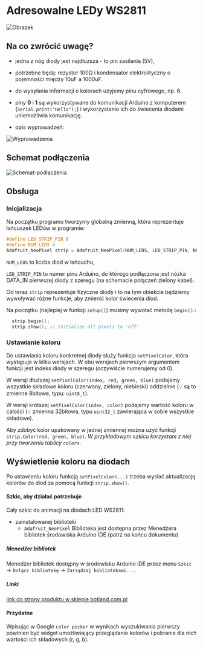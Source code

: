 # Adresowalne LEDy WS2811
![Obrazek](https://botland.com.pl/27241-thickbox_default/dioda-led-8mm-rgb-ws2811-adresowana-10szt.jpg)


## Na co zwrócić uwagę?
- jedna z nóg diody jest najdłuzsza - to pin zasilania (5V), 
- potrzebne będą: rezystor 100Ω i kondensator elektrolityczny o pojemności między 10uF a 1000uF. 
- do wysyłania informacji o kolorach uzyjemy pinu cyfrowego, np. 6. 
- piny **0** i **1** są wykorzystywane do komunikacji Arduino z komputerem (`Serial.print("Hello");`) i wykorzystanie ich do świecenia diodami uniemożliwia komunikację.

- opis wyprowadzeń: 

![Wyprowadzenia](http://awidera.idl.pl/ArduinoDIYworkshopimages/led_ws2811.png)


## Schemat podłączenia
![Schemat-podlaczenia](http://awidera.idl.pl/ArduinoDIYworkshopimages/led_ws2811_bb.png)

## Obsługa

### Inicjalizacja

Na początku programu tworzymy globalną zmienną, która reprezentuje łańcuszek LEDów w programie: 
``` C++
#define LED_STRIP_PIN 6
#define NUM_LEDS 4
Adafruit_NeoPixel strip = Adafruit_NeoPixel(NUM_LEDS, LED_STRIP_PIN, NEO_RGB + NEO_KHZ400);
```
`NUM_LEDS` to liczba diod w łańcuchu, 

`LED_STRIP_PIN` to numer pinu Arduino, do którego podłączona jest nózka DATA_IN pierwszej diody z szeregu (na schemacie połączeń zielony kabel).

Od teraz `strip` reprezentuje fizyczne diody i to na tym obiekcie będziemy wywoływać różne funkcje, aby zmienić kolor świecenia diod. 

Na początku (najlepiej w funkcji `setup()`) musimy wywołać metodę `begin()`.: 
``` C++ 
  strip.begin();
  strip.show(); // Initialize all pixels to 'off'
```

### Ustawianie koloru

Do ustawiania koloru konkretnej diody służy funkcja `setPixelColor`, która występuje w kilku wersjach. 
W obu wersjach pierwszym argumentem funkcji jest indeks diody w szeregu (oczywiście numerujemy od *0*). 

W wersji dłuższej `setPixelColor(index, red, green, blue)` podajemy wszystkie składowe koloru (czerwony, zielony, niebieski) oddzielnie (💡 są to zmienne 8bitowe, typu: `uint8_t`).

W wersji krótszej `setPixelColor(index, color)` podajemy wartość koloru w całości (💡 zmienna 32bitowa, typu `uint32_t` zawierająca w sobie wszystkie składowe). 

Aby zdobyć kolor upakowany w jednej zmiennej można użyć funkcji `strip.Color(red, green, blue)`. _W przykładowym szkicu korzystam z niej przy tworzeniu tablicy `colors`_. 

## Wyświetlenie koloru na diodach

Po ustawieniu koloru funkcją `setPixelColor(...)` trzeba wysłać aktualizację kolorów do diod za pomocą funkcji `strip.show()`.

#### Szkic, aby działać potrzebuje
Cały szkic do animacji na diodach LED WS2811: 
- zainstalowanej biblioteki
  * `Adafruit_NeoPixel`
Biblioteka jest dostępna przez Menedżera bibliotek środowiska Arduino IDE (patrz na końcu dokumentu)


##### Menedżer bibliotek
Menedżer bibliotek dostępny w środowisku Arduino IDE przez menu `Szkic` → `Dołącz bibliotekę` → `Zarządzaj bibliotekami...`.

##### Linki
[link do strony produktu w sklepie botland.com.pl](https://botland.com.pl/diody-led-rgb/7294-dioda-led-8mm-rgb-ws2811-adresowana-10szt.html?search_query=ws2811&results=12)

#### Przydatne

Wpisując w Google `color picker` w wynikach wyszukiwania pierwszy powinien być widget umożliwiający przeglądanie kolorów i pobranie dla nich wartości ich składowych (r, g, b).
